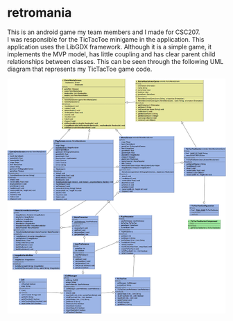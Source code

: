 # retromania
This is an android game my team members and I made for CSC207.  
I was responsible for the TicTacToe minigame in the application. 
This application uses the LibGDX framework.
Although it is a simple game, it implements the MVP model, 
has little coupling and has clear parent child relationships between classes.
This can be seen through the following UML diagram that represents my TicTacToe game code.

![UML Diagram](Converted.png)
